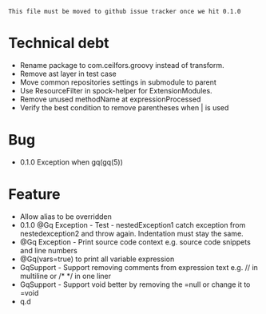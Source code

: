 ```
This file must be moved to github issue tracker once we hit 0.1.0
```

# Technical debt
- Rename package to com.ceilfors.groovy instead of transform.
- Remove ast layer in test case
- Move common repositories settings in submodule to parent
- Use ResourceFilter in spock-helper for ExtensionModules.
- Remove unused methodName at expressionProcessed
- Verify the best condition to remove parentheses when | is used

# Bug 
- 0.1.0 Exception when gq(gq(5))

# Feature
- Allow alias to be overridden
- 0.1.0 @Gq Exception - Test - nestedException1 catch exception from nestedexception2 and throw again. Indentation must stay the same.
- @Gq Exception - Print source code context e.g. source code snippets and line numbers
- @Gq(vars=true) to print all variable expression
- GqSupport - Support removing comments from expression text e.g. // in multiline or /* */ in one liner
- GqSupport - Support void better by removing the =null or change it to =void
- q.d